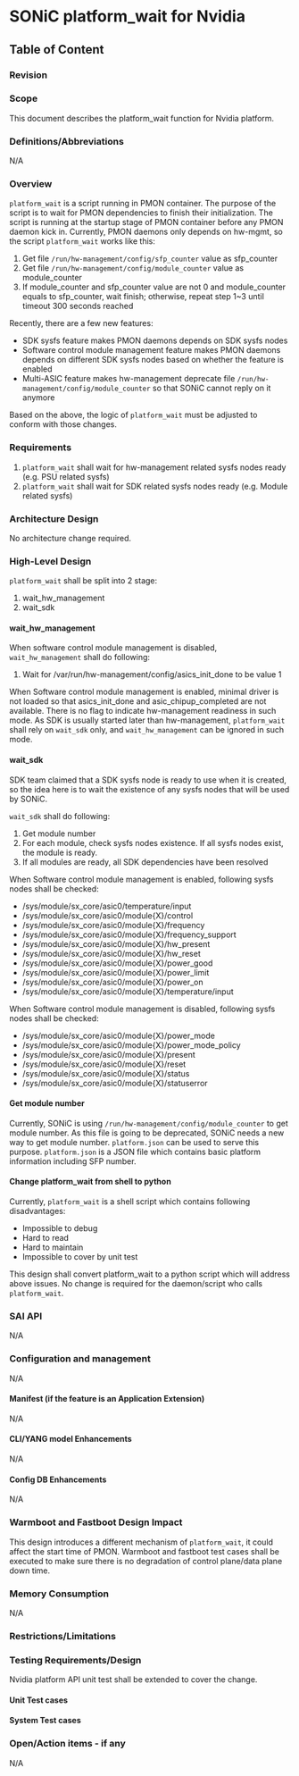 # SONiC platform_wait for Nvidia #

## Table of Content

### Revision

### Scope

This document describes the platform_wait function for Nvidia platform.

### Definitions/Abbreviations

N/A

### Overview

`platform_wait` is a script running in PMON container. The purpose of the script is to wait for PMON dependencies to finish their initialization. The script is running at the startup stage of PMON container before any PMON daemon kick in. Currently, PMON daemons only depends on hw-mgmt, so the script `platform_wait` works like this:

1. Get file `/run/hw-management/config/sfp_counter` value as sfp_counter
2. Get file `/run/hw-management/config/module_counter` value as module_counter
3. If module_counter and sfp_counter value are not 0 and module_counter equals to sfp_counter, wait finish; otherwise, repeat step 1~3 until timeout 300 seconds reached

Recently, there are a few new features:

- SDK sysfs feature makes PMON daemons depends on SDK sysfs nodes
- Software control module management feature makes PMON daemons depends on different SDK sysfs nodes based on whether the feature is enabled
- Multi-ASIC feature makes hw-management deprecate file `/run/hw-management/config/module_counter` so that SONiC cannot reply on it anymore

Based on the above, the logic of `platform_wait` must be adjusted to conform with those changes.

### Requirements

1. `platform_wait` shall wait for hw-management related sysfs nodes ready (e.g. PSU related sysfs)
2. `platform_wait` shall wait for SDK related sysfs nodes ready (e.g. Module related sysfs)

### Architecture Design

No architecture change required.

### High-Level Design

`platform_wait` shall be split into 2 stage:

1. wait_hw_management
2. wait_sdk

#### wait_hw_management

When software control module management is disabled, `wait_hw_management` shall do following:

1. Wait for /var/run/hw-management/config/asics_init_done to be value 1

When Software control module management is enabled, minimal driver is not loaded so that asics_init_done and asic_chipup_completed are not available. There is no flag to indicate hw-management readiness in such mode. As SDK is usually started later than hw-management, `platform_wait` shall rely on `wait_sdk` only, and `wait_hw_management` can be ignored in such mode.

#### wait_sdk

SDK team claimed that a SDK sysfs node is ready to use when it is created, so the idea here is to wait the existence of any sysfs nodes that will be used by SONiC.

`wait_sdk` shall do following:

1. Get module number
2. For each module, check sysfs nodes existence. If all sysfs nodes exist, the module is ready.
3. If all modules are ready, all SDK dependencies have been resolved

When Software control module management is enabled, following sysfs nodes shall be checked:

- /sys/module/sx_core/asic0/temperature/input
- /sys/module/sx_core/asic0/module{X}/control
- /sys/module/sx_core/asic0/module{X}/frequency
- /sys/module/sx_core/asic0/module{X}/frequency_support
- /sys/module/sx_core/asic0/module{X}/hw_present
- /sys/module/sx_core/asic0/module{X}/hw_reset
- /sys/module/sx_core/asic0/module{X}/power_good
- /sys/module/sx_core/asic0/module{X}/power_limit
- /sys/module/sx_core/asic0/module{X}/power_on
- /sys/module/sx_core/asic0/module{X}/temperature/input

When Software control module management is disabled, following sysfs nodes shall be checked:

- /sys/module/sx_core/asic0/module{X}/power_mode
- /sys/module/sx_core/asic0/module{X}/power_mode_policy
- /sys/module/sx_core/asic0/module{X}/present
- /sys/module/sx_core/asic0/module{X}/reset
- /sys/module/sx_core/asic0/module{X}/status
- /sys/module/sx_core/asic0/module{X}/statuserror

#### Get module number

Currently, SONiC is using `/run/hw-management/config/module_counter` to get module number. As this file is going to be deprecated, SONiC needs a new way to get module number. `platform.json` can be used to serve this purpose. `platform.json` is a JSON file which contains basic platform information including SFP number.

#### Change platform_wait from shell to python

Currently, `platform_wait` is a shell script which contains following disadvantages:

- Impossible to debug
- Hard to read
- Hard to maintain
- Impossible to cover by unit test

This design shall convert platform_wait to a python script which will address above issues. No change is required for the daemon/script who calls `platform_wait`.

### SAI API

N/A

### Configuration and management

N/A

#### Manifest (if the feature is an Application Extension)

N/A

#### CLI/YANG model Enhancements

N/A

#### Config DB Enhancements

N/A

### Warmboot and Fastboot Design Impact
This design introduces a different mechanism of `platform_wait`, it could affect the start time of PMON. Warmboot and fastboot test cases shall be executed to make sure there is no degradation of control plane/data plane down time.

### Memory Consumption
N/A

### Restrictions/Limitations

### Testing Requirements/Design

Nvidia platform API unit test shall be extended to cover the change.

#### Unit Test cases

#### System Test cases

### Open/Action items - if any

N/A
